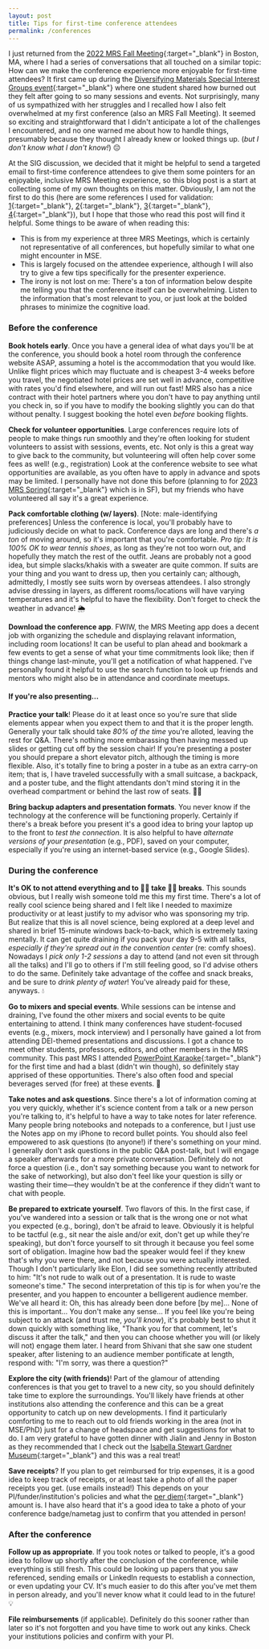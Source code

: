 ```yaml
---
layout: post
title: Tips for first-time conference attendees
permalink: /conferences
---
```


I just returned from the [2022 MRS Fall Meeting](https://www.mrs.org/meetings-events/fall-meetings-exhibits/2022-mrs-fall-meeting){:target="_blank"} in Boston, MA, where I had a series of conversations that all touched on a similar topic: 
How can we make the conference experience more enjoyable for first-time attendees?
It first came up during the [Diversifying Materials Special Interest Groups event](https://www.mrs.org/meetings-events/fall-meetings-exhibits/2022-mrs-fall-meeting/meeting-events/diversity-equity-and-inclusion/diversifying-materials-sig){:target="_blank"} where one student shared how burned out they felt after going to so many sessions and events.
Not surprisingly, many of us sympathized with her struggles and I recalled how I also felt overwhelmed at my first conference (also an MRS Fall Meeting). 
It seemed so exciting and straightforward that I didn't anticipate a lot of the challenges I encountered, and no one warned me about how to handle things, presumably because they thought I already knew or looked things up. (_but I don't know what I don't know!_) 😔


At the SIG discussion, we decided that it might be helpful to send a targeted email to first-time conference attendees to give them some pointers for an enjoyable, inclusive MRS Meeting experience, so this blog post is a start at collecting some of my own thoughts on this matter.
Obviously, I am not the first to do this (here are some references I used for validation: 
[1](https://internationalconferencealerts.com/blog/guidelines-for-first-time-conference-attendees/){:target="_blank"}, 
[2](https://conferencemonkey.org/advice/10-tips-for-first-time-conference-attendees-1111457){:target="_blank"}, 
[3](https://speakingofgeoscience.org/2022/09/27/tips-for-first-time-attendees-of-gsa-connects/){:target="_blank"}, 
[4](https://www.ila.org/events/annual-conference/tips-for-first-time-attendees){:target="_blank"}),
but I hope that those who read this post will find it helpful.
Some things to be aware of when reading this:
- This is from my experience at three MRS Meetings, which is certainly not representative of all conferences, but hopefully similar to what one might encounter in MSE.
- This is largely focused on the attendee experience, although I will also try to give a few tips specifically for the presenter experience.
- The irony is not lost on me: There's a ton of information below despite me telling you that the conference itself can be overwhelming. 
Listen to the information that's most relevant to you, or just look at the bolded phrases to minimize the cognitive load.


### Before the conference

**Book hotels early**.
Once you have a general idea of what days you'll be at the conference, you should book a hotel room through the conference website ASAP, assuming a hotel is the accommodation that you would like.
Unlike flight prices which may fluctuate and is cheapest 3-4 weeks before you travel, the negotiated hotel prices are set well in advance, competitive with rates you'd find elsewhere, and will run out fast!
MRS also has a nice contract with their hotel partners where you don't have to pay anything until you check in, so if you have to modify the booking slightly you can do that without penalty.
I suggest booking the hotel even _before_ booking flights.


**Check for volunteer opportunities**.
Large conferences require lots of people to make things run smoothly and they're often looking for student volunteers to assist with sessions, events, etc.
Not only is this a great way to give back to the community, but volunteering will often help cover some fees as well! (e.g., registration)
Look at the conference website to see what opportunities are available, as you often have to apply in advance and spots may be limited.
I personally have not done this before (planning to for [2023 MRS Spring](https://www.mrs.org/meetings-events/spring-meetings-exhibits/2023-mrs-spring-meeting/student-opportunities){:target="_blank"} which is in SF), but my friends who have volunteered all say it's a great experience.


**Pack comfortable clothing (w/ layers)**.
[Note: male-identifying preferences]
Unless the conference is local, you'll probably have to judiciously decide on what to pack.
Conference days are long and there's _a ton_ of moving around, so it's important that you're comfortable.
_Pro tip: It is 100% OK to wear tennis shoes_, as long as they're not too worn out, and hopefully they match the rest of the outfit.
Jeans are probably not a good idea, but simple slacks/khakis with a sweater are quite common. 
If suits are your thing and you want to dress up, then you certainly can; although, admittedly, I mostly see suits worn by overseas attendees. 
I also strongly advise dressing in layers, as different rooms/locations will have varying temperatures and it's helpful to have the flexibility.
Don't forget to check the weather in advance! 🌦️


**Download the conference app**.
FWIW, the MRS Meeting app does a decent job with organizing the schedule and displaying relavant information, including room locations!
It can be useful to plan ahead and bookmark a few events to get a sense of what your time commitments look like;
then if things change last-minute, you'll get a notification of what happened.
I've personally found it helpful to use the search function to look up friends and mentors who might also be in attendance and coordinate meetups.


#### If you're also presenting...

**Practice your talk**!
Please do it at least once so you're sure that slide elements appear when you expect them to and that it is the proper length.
Generally your talk should take _80% of the time_ you're alloted, leaving the rest for Q&A.
There's nothing more embarassing then having messed up slides or getting cut off by the session chair!
If you're presenting a poster you should prepare a short elevator pitch, although the timing is more flexible.
Also, it's totally fine to bring a poster in a tube as an extra carry-on item; that is, I have traveled successfully with a small suitcase, a backpack, and a poster tube, and the flight attendants don't mind storing it in the overhead compartment or behind the last row of seats. 🙌🏼


**Bring backup adapters and presentation formats**.
You never know if the technology at the conference will be functioning properly. 
Certainly if there's a break before you present it's a good idea to bring your laptop up to the front to _test the connection_.
It is also helpful to have _alternate versions of your presentation_ (e.g., PDF), saved on your computer, especially if you're using an internet-based service (e.g., Google Slides). 


### During the conference

**It's OK to not attend everything and to 👏🏼 take 👏🏼 breaks**.
This sounds obvious, but I really wish someone told me this my first time.
There's a lot of really cool science being shared and I felt like I needed to maximize productivity or at least justify to my advisor who was sponsoring my trip. 
But realize that this is all novel science, being explored at a deep level and shared in brief 15-minute windows back-to-back, which is extremely taxing mentally.
It can get quite draining if you pack your day 9-5 with all talks, _especially if they're spread out in the convention center_ (re: comfy shoes).
Nowadays I _pick only 1-2 sessions_ a day to attend (and not even sit through all the talks) and I'll go to others if I'm still feeling good, so I'd advise others to do the same.
Definitely take advantage of the coffee and snack breaks, and be sure to _drink plenty of water_!
You've already paid for these, anyways. 💧


**Go to mixers and special events**.
While sessions can be intense and draining, I've found the other mixers and social events to be quite entertaining to attend.
I think many conferences have student-focused events (e.g., mixers, mock interview) and I personally have gained a lot from attending DEI-themed presentations and discussions.
I got a chance to meet other students, professors, editors, and other members in the MRS community.
This past MRS I attended [PowerPoint Karaoke](https://www.mrs.org/meetings-events/fall-meetings-exhibits/2022-mrs-fall-meeting/meeting-events/professional-development/powerpoint-karaoke){:target="_blank"} for the first time and had a blast (didn't win though), so definitely stay apprised of these opportunities.
There's also often food and special beverages served (for free) at these events. 🍷


**Take notes and ask questions**.
Since there's a lot of information coming at you very quickly, whether it's science content from a talk or a new person you're talking to, it's helpful to have a way to take notes for later reference.
Many people bring notebooks and notepads to a conference, but I just use the Notes app on my iPhone to record bullet points. 
You should also feel empowered to ask questions (to anyone!) if there's something on your mind.
I generally don't ask questions in the public Q&A post-talk, but I will engage a speaker afterwards for a more private conversation.
Definitely do not force a question (i.e., don't say something because you want to network for the sake of networking), but also don't feel like your question is silly or wasting their time—they wouldn't be at the conference if they didn't want to chat with people.


**Be prepared to extricate yourself**.
Two flavors of this. 
In the first case, if you've wandered into a session or talk that is the wrong one or not what you expected (e.g., boring), don't be afraid to leave.
Obviously it is helpful to be tactful (e.g., sit near the aisle and/or exit, don't get up while they're speaking), but don't force yourself to sit through it because you feel some sort of obligation.
Imagine how bad the speaker would feel if they knew that's why you were there, and not because you were actually interested.
Though I don't particularly like Elon, I did see something recently attributed to him: "It's not rude to walk out of a presentation. It is rude to waste someone's time."
The second interpretation of this tip is for when you're the presenter, and you happen to encounter a belligerent audience member.
We've all heard it: Oh, this has already been done before [by me]... None of this is important... You don't make any sense...
If you feel like you're being subject to an attack (and trust me, _you'll know_), it's probably best to shut it down quickly with something like, "Thank you for that comment, let's discuss it after the talk," and then you can choose whether you will (or likely will not) engage them later.
I heard from Shivani that she saw one student speaker, after listening to an audience member pontificate at length, respond with: "I'm sorry, was there a question?"


**Explore the city (with friends)**!
Part of the glamour of attending conferences is that you get to travel to a new city, so you should definitely take time to explore the surroundings. 
You'll likely have friends at other institutions also attending the conference and this can be a great opportunity to catch up on new developments.
I find it particularly comforting to me to reach out to old friends working in the area (not in MSE/PhD) just for a change of headspace and get suggestions for what to do.
I am very grateful to have gotten dinner with Jialin and Jenny in Boston as they recommended that I check out the [Isabella Stewart Gardner Museum](https://www.gardnermuseum.org/){:target="_blank"} and this was a real treat!


**Save receipts**?
If you plan to get reimbursed for trip expenses, it is a good idea to keep track of receipts, or at least take a photo of all the paper receipts you get. (use emails instead!)
This depends on your PI/funder/institution's policies and what the [per diem](https://www.investopedia.com/terms/p/per-diem-payments.asp){:target="_blank"} amount is.
I have also heard that it's a good idea to take a photo of your conference badge/nametag just to confirm that you attended in person!


### After the conference

**Follow up as appropriate**.
If you took notes or talked to people, it's a good idea to follow up shortly after the conclusion of the conference, while everything is still fresh.
This could be looking up papers that you saw referenced, sending emails or LinkedIn requests to establish a connection, or even updating your CV.
It's much easier to do this after you've met them in person already, and you'll never know what it could lead to in the future! 💡


**File reimbursements** (if applicable).
Definitely do this sooner rather than later so it's not forgotten and you have time to work out any kinks.
Check your institutions policies and confirm with your PI.
